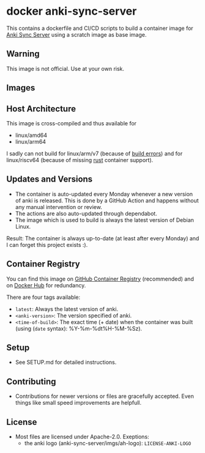# docker anki-sync-server

This contains a dockerfile and CI/CD scripts to build a container image for
[Anki Sync Server](https://apps.ankiweb.net/) using a scratch image as base
image.

## Warning

This image is not official. Use at your own risk.

## Images

## Host Architecture

This image is cross-compiled and thus available for

- linux/amd64
- linux/arm64

I sadly can not build for linux/arm/v7
(because of [build errors](https://github.com/rust-lang/cargo/issues/9545#issue-911773248))
and for linux/riscv64 (because of missing
[rust](https://hub.docker.com/_/rust/tags) container support).

## Updates and Versions

- The container is auto-updated every Monday whenever a new version of anki is
  released. This is done by a GitHub Action and happens without any manual
  intervention or review.
- The actions are also auto-updated through dependabot.
- The image which is used to build is always the latest version of Debian Linux.

Result: The container is always up-to-date (at least after every Monday) and I
can forget this project exists :).

## Container Registry

You can find this image on
[GitHub Container Registry](https://github.com/z0rrn/docker-anki-sync-server/pkgs/container/anki-sync-server)
(recommended) and on
[Docker Hub](https://hub.docker.com/r/zorrn/anki-sync-server) for
redundancy.

There are four tags available:

- `latest`: Always the latest version of anki.
- `<anki-version>`: The version specified of anki.
- `<time-of-build>`: The exact time (+ date) when the container was built
  (using (`date` syntax): %Y-%m-%dt%H-%M-%Sz).

## Setup

- See SETUP.md for detailed instructions.

## Contributing

- Contributions for newer versions or files are gracefully accepted. Even things
  like small speed improvements are helpfull.

## License

- Most files are licensed under Apache-2.0. Exeptions:
  - the anki logo (anki-sync-server/imgs/ah-logo): `LICENSE-ANKI-LOGO`
